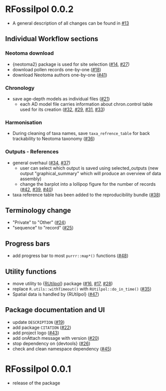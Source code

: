 # RFossilpol 0.0.2

- A general description of all changes can be found in [#13](https://github.com/HOPE-UIB-BIO/R-Fossilpol-package/pull/13)

## Individual Workflow sections

### Neotoma download

- {neotoma2} package is used for site selection ([#14](https://github.com/HOPE-UIB-BIO/R-Fossilpol-package/pull/14), [#27](https://github.com/HOPE-UIB-BIO/R-Fossilpol-package/pull/27))
- download pollen records one-by-one ([#18](https://github.com/HOPE-UIB-BIO/R-Fossilpol-package/pull/18))
- download Neotoma authors one-by-one ([#41](https://github.com/HOPE-UIB-BIO/R-Fossilpol-package/pull/41))

### Chronology

- save age-depth models as individual files ([#21](https://github.com/HOPE-UIB-BIO/R-Fossilpol-package/pull/21))
  - each AD model file carries information about chron.control table used for its creation ([#32](https://github.com/HOPE-UIB-BIO/R-Fossilpol-package/pull/32), [#29](https://github.com/HOPE-UIB-BIO/R-Fossilpol-package/pull/29), [#31](https://github.com/HOPE-UIB-BIO/R-Fossilpol-package/pull/31), [#33](https://github.com/HOPE-UIB-BIO/R-Fossilpol-package/pull/33))

### Harmonisation

- During cleaning of taxa names,  save `taxa_refrence_table` for back trackability to Neotoma taxonomy ([#36](https://github.com/HOPE-UIB-BIO/R-Fossilpol-package/pull/36))

### Outputs - References

- general overhaul ([#34](https://github.com/HOPE-UIB-BIO/R-Fossilpol-package/pull/34), [#37](https://github.com/HOPE-UIB-BIO/R-Fossilpol-package/pull/37))
  - user can select which output is saved using selected_outputs (new output "graphical_summary" which will produce an overview of data assembly)
  - change the barplot into a lollipop figure for the number of records ([#42](https://github.com/HOPE-UIB-BIO/R-Fossilpol-package/pull/42), [#39](https://github.com/HOPE-UIB-BIO/R-Fossilpol-package/pull/39), [#40](https://github.com/HOPE-UIB-BIO/R-Fossilpol-package/pull/40))
- taxa reference table has been added to the reproducibility bundle ([#38](https://github.com/HOPE-UIB-BIO/R-Fossilpol-package/pull/38))

## Terminology change

- "Private" to "Other" ([#24](https://github.com/HOPE-UIB-BIO/R-Fossilpol-package/pull/24))
- "sequence" to "record" ([#25](https://github.com/HOPE-UIB-BIO/R-Fossilpol-package/pull/25))

## Progress bars

- add progress bar to most `purrr::map*()` functions ([#48](https://github.com/HOPE-UIB-BIO/R-Fossilpol-package/pull/48))

## Utility functions

- move utility to {[RUtilpol](https://github.com/HOPE-UIB-BIO/R-Utilpol-package)} package ([#16](https://github.com/HOPE-UIB-BIO/R-Fossilpol-package/pull/16), [#17](https://github.com/HOPE-UIB-BIO/R-Fossilpol-package/pull/17), [#28](https://github.com/HOPE-UIB-BIO/R-Fossilpol-package/pull/28))
- replace `R.utils::withTimeout()` with `RUtilpol::do_in_time()` ([#35](https://github.com/HOPE-UIB-BIO/R-Fossilpol-package/pull/35))
- Spatial data is handled by {RUtilpol} ([#47](https://github.com/HOPE-UIB-BIO/R-Fossilpol-package/pull/47))

## Package documentation and UI

- update `DESCRIPTION` ([#19](https://github.com/HOPE-UIB-BIO/R-Fossilpol-package/pull/19))
- add package `CITATION` ([#22](https://github.com/HOPE-UIB-BIO/R-Fossilpol-package/pull/22))
- add project logo ([#43](https://github.com/HOPE-UIB-BIO/R-Fossilpol-package/pull/43))
- add onAttach message with version ([#20](https://github.com/HOPE-UIB-BIO/R-Fossilpol-package/pull/20))
- stop dependency on {devtools} ([#26](https://github.com/HOPE-UIB-BIO/R-Fossilpol-package/pull/26))
- check and clean namespace dependency ([#45](https://github.com/HOPE-UIB-BIO/R-Fossilpol-package/pull/))

# RFossilpol 0.0.1

- release of the package
